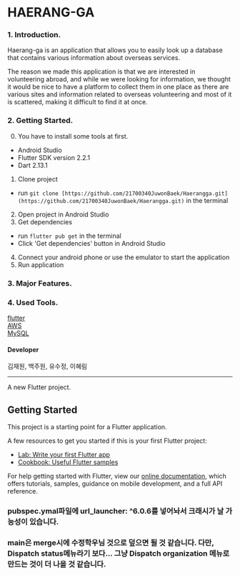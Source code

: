 # HAERANG-GA
  
  
### 1. Introduction.  
  
Haerang-ga is an application that allows you to easily look up a database that contains various information about overseas services.

The reason we made this application is that we are interested in volunteering abroad, 
and while we were looking for information, we thought it would be nice to have a platform to collect them in one place 
as there are various sites and information related to overseas volunteering and most of it is scattered, making it difficult to find it at once.

  
### 2. Getting Started.  
0. You have to install some tools at first.
- Android Studio
- Flutter SDK version 2.2.1
- Dart 2.13.1
1. Clone project
- run `git clone [https://github.com/21700340JuwonBaek/Haerangga.git](https://github.com/21700340JuwonBaek/Haerangga.git)` in the terminal
2. Open project in Android Studio
3. Get dependencies
- run `flutter pub get` in the terminal
- Click 'Get dependencies' button in Android Studio
4. Connect your android phone or use the emulator to start the application
5. Run application
  
  
### 3. Major Features.   
  
  
### 4. Used Tools.   
  
[flutter](https://flutter.dev/)  
[AWS](https://aws.amazon.com/ko/)  
[MySQL](https://www.mysql.com/) 
 
 
 
 
#### Developer
김재원, 백주원, 유수정, 이혜림
  
  
  
  
<hr>
A new Flutter project.

## Getting Started

This project is a starting point for a Flutter application.

A few resources to get you started if this is your first Flutter project:

- [Lab: Write your first Flutter app](https://flutter.dev/docs/get-started/codelab)
- [Cookbook: Useful Flutter samples](https://flutter.dev/docs/cookbook)

For help getting started with Flutter, view our
[online documentation](https://flutter.dev/docs), which offers tutorials,
samples, guidance on mobile development, and a full API reference.

    
### pubspec.ymal파일에 url_launcher: ^6.0.6를 넣어놔서 크래시가 날 가능성이 있습니다.   

### main은 merge시에 수정학우님 것으로 덮으면 될 것 같습니다. 다만, Dispatch status메뉴라기 보다... 그냥 Dispatch organization 메뉴로 만드는 것이 더 나을 것 같습니다. 
